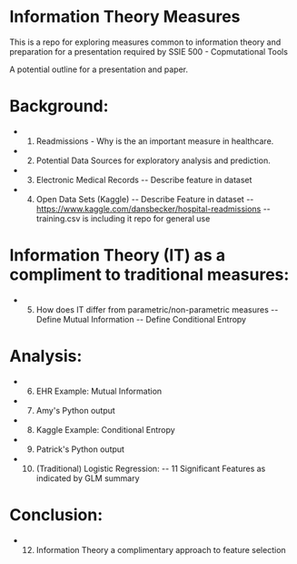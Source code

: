 # Information Theory Measures
This is a repo for exploring measures common to information theory and preparation for a presentation required by SSIE 500 - Copmutational Tools

A potential outline for a presentation and paper.

# Background: 
  - 1. Readmissions - Why is the an important measure in healthcare.
  - 2. Potential Data Sources for exploratory analysis and prediction.
  - 3. Electronic Medical Records
  -- Describe feature in dataset
  - 4. Open Data Sets (Kaggle)
  -- Describe Feature in dataset
  --https://www.kaggle.com/dansbecker/hospital-readmissions
  --training.csv is including it repo for general use

# Information Theory (IT) as a compliment to traditional measures:
  - 5. How does IT differ from parametric/non-parametric measures
  -- Define Mutual Information
  -- Define Conditional Entropy

# Analysis:
  - 6. EHR Example: Mutual Information
  - 7. Amy's Python output
  - 8. Kaggle Example: Conditional Entropy 
  - 9. Patrick's Python output
  - 10. (Traditional) Logistic Regression:
  -- 11 Significant Features as indicated by GLM summary

# Conclusion:
  - 12.  Information Theory a complimentary approach to feature selection



